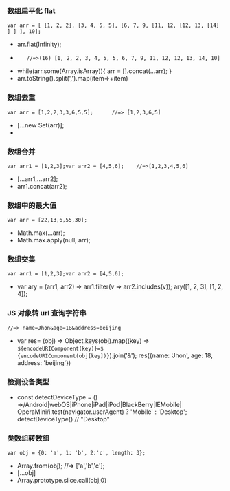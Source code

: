 ###  数组扁平化 flat
    var arr = [ [1, 2, 2], [3, 4, 5, 5], [6, 7, 9, [11, 12, [12, 13, [14] ] ] ], 10];
*   arr.flat(Infinity);
*        //=>(16) [1, 2, 2, 3, 4, 5, 5, 6, 7, 9, 11, 12, 12, 13, 14, 10]
*   while(arr.some(Array.isArray)){
        arr = [].concat(...arr);
    }
*   arr.toString().split(',').map(item=>+item)       

###  数组去重
    var arr = [1,2,2,3,3,6,5,5];      //=> [1,2,3,6,5]
*   [...new Set(arr)];  
*        

### 数组合并
    var arr1 = [1,2,3];var arr2 = [4,5,6];    //=>[1,2,3,4,5,6]
*   [...arr1,...arr2];  
*   arr1.concat(arr2);

###  数组中的最大值
    var arr = [22,13,6,55,30]; 
*   Math.max(...arr); 
*   Math.max.apply(null, arr);

### 数组交集
    var arr1 = [1,2,3];var arr2 = [4,5,6];
*   var ary = (arr1, arr2) => arr1.filter(v => arr2.includes(v));
    ary([1, 2, 3], [1, 2, 4]);
  
### JS 对象转 url 查询字符串  
    //=> name=Jhon&age=18&address=beijing
*    var res= (obj) => Object.keys(obj).map((key) => `${encodeURIComponent(key)}=$            {encodeURIComponent(obj[key])}`).join('&');
     res({name: 'Jhon', age: 18, address: 'beijing'})

### 检测设备类型
*    const detectDeviceType = () =>/Android|webOS|iPhone|iPad|iPod|BlackBerry|IEMobile|       OperaMini/i.test(navigator.userAgent) ? 'Mobile' : 'Desktop';
     detectDeviceType() // "Desktop"
### 类数组转数组
    var obj = {0: 'a', 1: 'b', 2:'c', length: 3};
*   Array.from(obj);    //=> ['a','b','c'];
*   [...obj]
*   Array.prototype.slice.call(obj,0)
